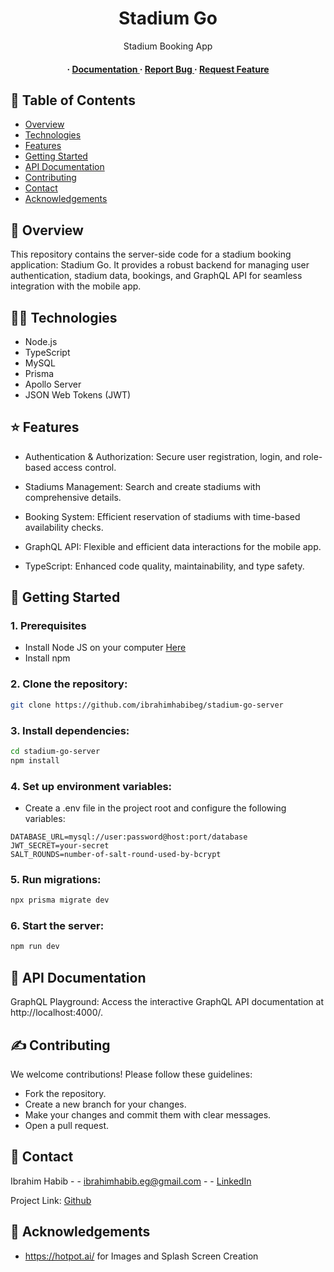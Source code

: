 <div align='center'>

<h1>Stadium Go</h1>
<p>Stadium Booking App</p>

<h4> <span> · </span> <a href="https://github.com/ibrahimhabibeg/stadium-go-server/blob/main/README.md"> Documentation </a> <span> · </span> <a href="https://github.com/ibrahimhabibeg/stadium-go-server/issues"> Report Bug </a> <span> · </span> <a href="https://github.com/ibrahimhabibeg/stadium-go-server/issues"> Request Feature </a> </h4>


</div>

## 📙 Table of Contents

- [Overview](#🔭-overview)
- [Technologies](#🧑‍💻-technologies)
- [Features](#⭐-features)
- [Getting Started](#🏁-getting-started)
- [API Documentation](#📕-api-documentation)
- [Contributing](#✍-contributing)
- [Contact](#🤝-contact)
- [Acknowledgements](#💎-acknowledgements)

## 🔭 Overview

This repository contains the server-side code for a stadium booking application: Stadium Go. It provides a robust backend for managing user authentication, stadium data, bookings, and GraphQL API for seamless integration with the mobile app.

## 🧑‍💻 Technologies

- Node.js
- TypeScript
- MySQL
- Prisma
- Apollo Server
- JSON Web Tokens (JWT)

## ⭐ Features

- Authentication & Authorization: Secure user registration, login, and role-based access control.

- Stadiums Management: Search and create stadiums with comprehensive details.

- Booking System: Efficient reservation of stadiums with time-based availability checks.

- GraphQL API: Flexible and efficient data interactions for the mobile app.

- TypeScript: Enhanced code quality, maintainability, and type safety.

## 🏁 Getting Started

### 1. Prerequisites

- Install Node JS on your computer <a href="https://nodejs.org/en"> Here</a>
- Install npm

### 2. Clone the repository:

```bash
git clone https://github.com/ibrahimhabibeg/stadium-go-server
```

### 3. Install dependencies:

```bash
cd stadium-go-server
npm install
```

### 4. Set up environment variables:
- Create a .env file in the project root and configure the following variables:
```
DATABASE_URL=mysql://user:password@host:port/database
JWT_SECRET=your-secret
SALT_ROUNDS=number-of-salt-round-used-by-bcrypt
```

### 5. Run migrations:
```bash
npx prisma migrate dev
```

### 6. Start the server:
```bash
npm run dev
```

## 📕 API Documentation

GraphQL Playground: Access the interactive GraphQL API documentation at http://localhost:4000/.

## ✍ Contributing

We welcome contributions! Please follow these guidelines:

- Fork the repository.
- Create a new branch for your changes.
- Make your changes and commit them with clear messages.
- Open a pull request.

## 🤝 Contact

Ibrahim Habib - - ibrahimhabib.eg@gmail.com  - - [LinkedIn](https://www.linkedin.com/in/ibrahim-habib-a2948b286/)

Project Link: [Github](https://github.com/ibrahimhabibeg/stadium-go-server)

## 💎 Acknowledgements

- https://hotpot.ai/  for Images and Splash Screen Creation